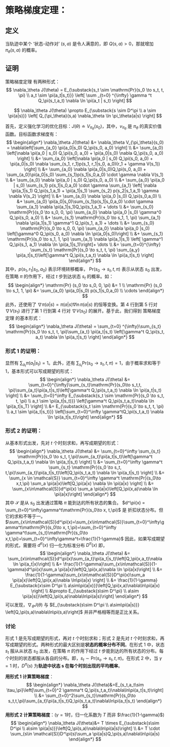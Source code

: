 # 策略梯度定理：

## 定义

当轨迹中某个 ‘状态-动作对’ $(s,a)$ 是令人满意的，即 $Q(s,a) > 0$，那就增加 $\pi_\theta(s,a)$ 的概率。



## 证明

策略梯度定理 有两种形式：
$$
\nabla_\theta J(\theta) = E_{\substack{s_t \sim \mathrm{Pr}(s_0 \to s_t, t, \pi) \\ a_t \sim \pi(a_t|s_t)}} \left[ \sum _{t=0} ^{\infty} \gamma ^t Q_\pi(s_t,a_t) \nabla \ln \pi(a_t | s_t)  \right]
$$

$$
\nabla_\theta J(\theta) \propto E_{\substack{s \sim D^\pi \\ a \sim \pi(a|s)}} \left[ Q_{\pi_\theta}(s,a) \nabla_\theta \ln \pi_\theta(a|s) \right]
$$

首先，定义强化学习的优化目标：$J(\theta) \doteq V_{\pi_\theta}(s_0)$，其中，$v_{\pi_\theta}$ 是 $\pi_\theta$ 的真实价值函数。目标函数求梯度有：
$$
\begin{align*}
\nabla_\theta J(\theta) &= \nabla_\theta V_{\pi_\theta}(s_0) = \nabla\left[\sum_{a_0} \pi(a_0|s_0) Q_\pi(s_0, a_0) \right] \\
&= \sum_{a_0} \left[\nabla \pi(a_0 | s_0) Q_\pi(s_0, a_0) + \pi(a_0|s_0) \nabla Q_\pi(s_0, a_0) \right] \\
&= \sum_{a_0} \left[\nabla \pi(a_0 | s_0) Q_\pi(s_0, a_0) + \pi(a_0|s_0) \nabla \sum_{s_1, r_1}p(s_1, r_1|s_0, a_0)(r_1 + \gamma V(s_1)) \right] \\
&= \sum_{a_0} \nabla \pi(a_0|s_0)Q_\pi(s_0, a_0) + \sum_{a_0}\pi(a_0|s_0) \sum_{s_1}p(s_1|s_0,a_0) \cdot \gamma \nabla V(s_1) \\
&= \sum_{a_0} \nabla \pi(a_0 | s_0) Q_\pi(s_0, a_0) \\
&+ \sum_{a_0} \pi(a_0 | s_0) \sum_{s_1} p(s_1|s_0,a_0) \cdot \gamma \sum_{a_1} \left[ \nabla \pi(a_1|s_1) Q_\pi(s_1,a_1) + \pi(a_1|s_1) \sum_{s_2} p(s_2|s_1,a_1) \gamma \nabla V(s_2) \right] \\
&= \sum_{a_0} \nabla \pi(a_0 |s_0) Q_\pi(s_0,a_0) \\
&+ \sum_{a_0} \pi(a_0|s_0)\sum_{s_1}p(s_1|s_0,a_0) \cdot \gamma \sum_{a_1} \nabla \pi(a_1|s_1)Q_\pi(s_1,a_1) + \dots \\
&= \sum_{s_0} \mathrm{Pr}(s_0 \to s_0, 0, \pi) \sum_{a_0} \nabla \pi(a_0 |s_0) \gamma^0 Q_\pi(s_0, a_0) \\
&+ \sum_{s_1} \mathrm{Pr}(s_0 \to s_1, 1, \pi) \sum_{a_1} \nabla \pi(a_1|s_1) \gamma^1 Q_\pi(s_1, a_1) + \dots \\
&= \sum_{s_0} \mathrm{Pr}(s_0 \to s_0, 0, \pi) \sum_{a_0} \nabla \pi(a_0 |s_0) \left[\gamma^0 Q_\pi(s_0, a_0) \nabla \ln \pi(a_0|s_0)\right] \\
&+ \sum_{s_1} \mathrm{Pr}(s_0 \to s_1, 1, \pi) \sum_{a_1} \nabla \pi(a_1|s_1) \left[ \gamma^1 Q_\pi(s_1, a_1) \nabla \ln \pi(a_1|s_1)\right]+ \dots \\
&= \sum_{t=0}^{\infty} \sum_{s_t} \mathrm{Pr}(s_0 \to s_t, t, \pi) \sum_{a_y} \pi(a_t|s_t)\left[\gamma^t Q_\pi(s_t,a_t) \nabla \ln \pi(a_t|s_t) \right]
\end{align*}
$$
其中，$p(s_1, r_1 | s_0, a_0)$ 表示环境转移概率， $\mathrm{Pr}(s_0\to s_t, t, \pi)$ 表示从状态 $s_0$ 出发，在策略 $\pi$ 的作用下，经过 $t$ 步到达状态 $s_t$ 的概率。如：
$$
\begin{align*}
\mathrm{Pr} (s_0 \to s_0, 0, \pi) &= 1 \\
\mathrm{Pr} (s_0 \to s_1, 1, \pi) &= \sum_{a_0} \pi(a_0|s_0) p(s_1|s_0,a_0) \\
\cdots
\end{align*}
$$
此外，还使用了 $\nabla \pi(a|s) = \pi(a|s) \nabla \ln \pi(a|s)$ 的恒等变换。第 4 行到第 5 行对 $\nabla V(s_1)$ 进行了第 1 行到第 4 行对 $\nabla V(s_0)$ 的展开。基于此，我们得到 策略梯度定理 的基本形式：
$$
\begin{align*}
\nabla_\theta J(\theta) = \sum_{t=0} ^{\infty}\sum_{s_t} \mathrm{Pr}(s_0 \to s_t, t, \pi)\sum_{a_t} \pi(a_t|s_t) \left[\gamma^t Q_\pi(s_t, a_t) \nabla \ln \pi(a_t|s_t) \right]
\end{align*}
$$

### 形式 1 的证明：

显然有 $\sum_{a_t}\pi(a_t|s_t) = 1$。此外，还有 $\sum_{s_t} \mathrm{Pr}(s_0 \to s_t, t, \pi) = 1$，由于概率求和等于 1，基本形式可以写成期望的形式：
$$
\begin{align*}
\nabla_\theta J(\theta) &= \sum_{t=0}^{\infty}\sum_{s_t}\mathrm{Pr}(s_0\to s_t,t, \pi)\sum_{a_t}\pi(a_t|s_t)\left[\gamma^t Q_\pi(s_t,a_t) \nabla \ln \pi(a_t|s_t) \right] \\
&= \sum_{t=0}^\infty E_{\substack{s_t \sim \mathrm{Pr}(s_0 \to s_t, t, \pi) \\ a_t \sim \pi(a_t|s_t)}} \left[\gamma^t Q_\pi(s_t,a_t)\nabla \ln \pi(a_t|s_T) \right] \\
&= E_{\substack{s_t \sim \mathrm{Pr}(s_0 \to s_t, t, \pi) \\ a_t \sim \pi(a_t|s_t)}} \left[\sum_{t=0}^\infty \gamma^tQ_\pi(s_t,a_t) \nabla \ln \pi(a_t|s_t)\right]
\end{align*}
$$

### 形式 2 的证明：

从基本形式出发，先对 $t$ 个时刻求和，再写成期望的形式：
$$
\begin{align*}
\nabla_\theta J(\theta) &= \sum_{t=0}^\infty \sum_{s_t} \mathrm{Pr}(s_0 \to s_t, t,\pi)\sum_{a_t}\pi(a_t|s_t)\left[\gamma^t Q_\pi(s_t,a_t) \nabla \ln \pi(a_t|s_t) \right] \\
&= \sum_{t=0}^\infty \gamma^t \sum_{s_t} \mathrm{Pr}(s_0 \to s_t, t,\pi)\sum_{a_t}\pi(a_t|s_t)\left[Q_\pi(s_t,a_t) \nabla \ln \pi(a_t|s_t) \right] \\
&= \sum_{x \in \mathcal{S}} \sum_{t=0}^\infty \gamma^t \mathrm{Pr}(s_0\to x,t,\pi) \sum_a \pi(a|x)\left[Q_\pi(a|x) \nabla \ln \pi(a|x) \right] \\
&= \sum_{x\in\mathcal{S}}d^\pi(x) \sum_a \pi(a|x)\left[Q_\pi(x,a)\nabla \ln \pi(a|x)\right]
\end{align*}
$$
其中 $\mathcal{S}$ 是从 $s_0$ 出发通过策略 $\pi$ 能到达的所有状态的集合。 $d^\pi(x) = \sum_{t=0}^\infty\gamma^t\mathrm{Pr}(s_0\to x, t,\pi)$ 是 折扣状态分布。但它的求和不等于一。$\sum_{x\in\mathcal{S}}d^\pi(x)=\sum_{x\in\mathcal{S}}\sum_{t=0}^\infty\gamma^t\mathrm{Pr}(s_0\to x, t,\pi)=\sum_{t=0}^\infty \gamma^t\sum_{s_t}\mathrm{Pr}(s_0\to x,t,\pi)=\sum_{t=0}^\infty\gamma^t=\frac{1}{1-\gamma}$ 因此，如果写成期望的形式，需要将 $d^\pi(x)$ 归一化为标准分布 $D^\pi(x)$ 即，
$$
\begin{align*}
\nabla_\theta J(\theta) &= \sum_{x\in\mathcal{S}}d^\pi(x)\sum_{a_t}\pi(a_t|s_t)\left[Q_\pi(x,a_t)\nabla \ln \pi(a_t|x)\right] \\
&= \frac{1}{1-\gamma}\sum_{x\in\mathcal{S}}(1-\gamma)d^\pi(x)\sum_a \pi(a|x)\left[Q_\pi(x,a)\nabla \ln \pi(a|x)\right] \\
&= \frac{1}{1-\gamma}\sum_{x\in\mathcal{S}}D^\pi(x)\sum_a \pi(a|x)\left[Q_\pi(x,a)\nabla \ln\pi(a|x) \right] \\
&= \frac{1}{1-\gamma} E_{\substack{x\sim D^\pi \\ a\sim\pi(a|x)}}\left[Q_\pi(x,a)\nabla\ln\pi(a|x) \right] \\
&\propto E_{\substack{s\sim D^\pi} \\ a\sim \pi(a|s)}\left[Q_\pi(s,a)\nabla\ln\pi(a|s)\right]
\end{align*}
$$
 可以发现，$\nabla_\theta J(\theta)$ 与 $E_{\substack{s\sim D^\pi \\ a\sim\pi(a|s)}} \left[Q_\pi(s,a)\nabla\ln\pi(s,a)\right]$ 并非严格相等而是正比关系。

### 讨论

形式 1 是先写成期望的形式，再对 $t$  个时刻求和；形式 2 是先对  $t$  个时刻求和，再写成期望的形式。两种形式的最大区别是**状态的概率分布不同**。在形式 1 中，状态 $s_t$ 服从从状态 $s_0$ 出发，在策略 $\pi$ 的作用下经过 $t$ 步能到达的所有状态的分布。每个时刻的状态都服从各自的分布。即，$s_t\sim \mathrm{Pr}(s_o\to s_t,t,\pi)$。在形式  2  中，当  $\gamma = 1$ 时，$D^\pi(s)$ 为**轨迹中状态 s 在每个时刻出现的平均概率**。

**用形式 1 计算策略梯度**：
$$
\begin{align*}
\nabla_\theta J(\theta)&=E_{s_t,a_t\sim \tau_\pi}\left[\sum_{t=0}^2 \gamma^t Q_\pi(s_t,a_t)\nabla\ln\pi(a_t|s_t)\right] \\
&= \sum_{t=0}^2\sum_{s_t}\mathrm{Pr}(s_0\to s_t,t,\pi)\sum_{a_t}\pi(a_t|s_t)Q_\pi(s_t,a_t)\nabla\ln\pi(a_t|s_t)
\end{align*}
$$
**用形式 2 计算策略梯度**：($\gamma = 1$时，归一化系数为 $T$ 而非 $\frac{1}{1-\gamma}$)
$$
\begin{align*}
\nabla_\theta J(\theta)&= T \times E_{\substack{s\sim D^\pi \\ a\sim \pi(a|s)}}\left[Q_\pi(s,a)\nabla\ln\pi(a|s)\right] \\
&= T \cdot \sum_{s\in \mathcal{S}}D^\pi(s)\sum_a \pi(a|s)Q_\pi(s,a)\nabla\ln\pi(a|s)
\end{align*}
$$
